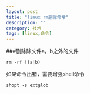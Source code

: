 ```yaml
---
layout: post
title: "linux rm删除命令"
description: ""
category: 技术
tags: [linux,命令]
---
```


###删除除文件a，b之外的文件
```
rm -rf !(a|b)
```
如果命令出错，需要增强shell命令

```
shopt -s extglob
```

